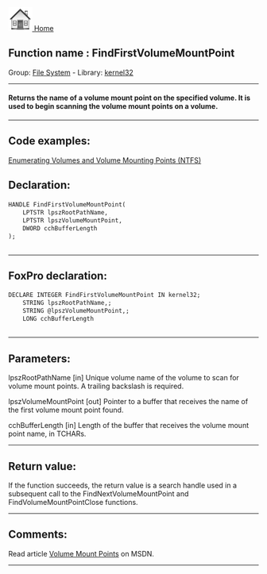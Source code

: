 [<img src="../../images/home.png"> Home ](https://github.com/VFPX/Win32API)  

## Function name : FindFirstVolumeMountPoint
Group: [File System](../../functions_group.md#File_System)  -  Library: [kernel32](../../../libraries.md#kernel32)  
***  


#### Returns the name of a volume mount point on the specified volume. It is used to begin scanning the volume mount points on a volume.

***  


## Code examples:
[Enumerating Volumes and Volume Mounting Points (NTFS)](../../samples/sample_087.md)  

## Declaration:
```foxpro  
HANDLE FindFirstVolumeMountPoint(
	LPTSTR lpszRootPathName,
	LPTSTR lpszVolumeMountPoint,
	DWORD cchBufferLength
);
  
```  
***  


## FoxPro declaration:
```foxpro  
DECLARE INTEGER FindFirstVolumeMountPoint IN kernel32;
	STRING lpszRootPathName,;
	STRING @lpszVolumeMountPoint,;
	LONG cchBufferLength
  
```  
***  


## Parameters:
lpszRootPathName 
[in] Unique volume name of the volume to scan for volume mount points. A trailing backslash is required. 

lpszVolumeMountPoint 
[out] Pointer to a buffer that receives the name of the first volume mount point found. 

cchBufferLength 
[in] Length of the buffer that receives the volume mount point name, in TCHARs.   
***  


## Return value:
If the function succeeds, the return value is a search handle used in a subsequent call to the FindNextVolumeMountPoint and FindVolumeMountPointClose functions.  
***  


## Comments:
Read article <a href="http://msdn.microsoft.com/library/default.asp?url=/library/en-us/fileio/fs/volume_mount_points.asp">Volume Mount Points</a> on MSDN.  
  
***  

